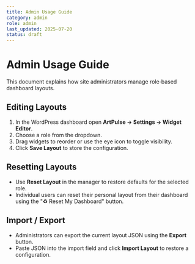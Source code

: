 ```yaml
---
title: Admin Usage Guide
category: admin
role: admin
last_updated: 2025-07-20
status: draft
---
```

# Admin Usage Guide

This document explains how site administrators manage role‑based dashboard layouts.

## Editing Layouts
1. In the WordPress dashboard open **ArtPulse → Settings → Widget Editor**.
2. Choose a role from the dropdown.
3. Drag widgets to reorder or use the eye icon to toggle visibility.
4. Click **Save Layout** to store the configuration.

## Resetting Layouts
- Use **Reset Layout** in the manager to restore defaults for the selected role.
- Individual users can reset their personal layout from their dashboard using the "♻ Reset My Dashboard" button.

## Import / Export
- Administrators can export the current layout JSON using the **Export** button.
- Paste JSON into the import field and click **Import Layout** to restore a configuration.